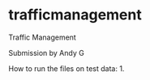 # trafficmanagement
Traffic Management

Submission by Andy G

How to run the files on test data:
1. 
